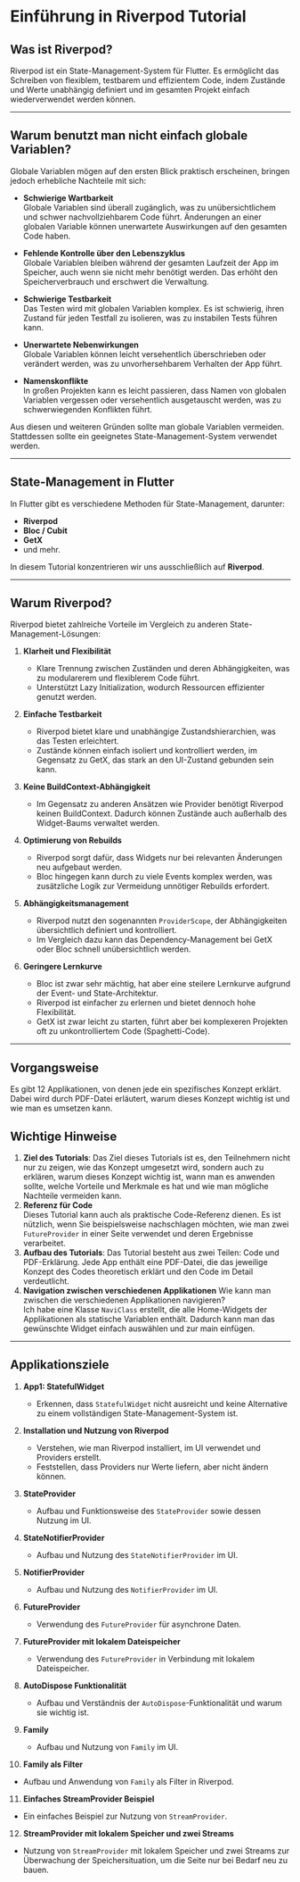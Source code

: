 
# **Einführung in Riverpod Tutorial**

## **Was ist Riverpod?**

Riverpod ist ein State-Management-System für Flutter. Es ermöglicht das Schreiben von flexiblem, testbarem und effizientem Code, indem Zustände und Werte unabhängig definiert und im gesamten Projekt einfach wiederverwendet werden können.

---

## **Warum benutzt man nicht einfach globale Variablen?**

Globale Variablen mögen auf den ersten Blick praktisch erscheinen, bringen jedoch erhebliche Nachteile mit sich:

- **Schwierige Wartbarkeit**  
  Globale Variablen sind überall zugänglich, was zu unübersichtlichem und schwer nachvollziehbarem Code führt. Änderungen an einer globalen Variable können unerwartete Auswirkungen auf den gesamten Code haben.

- **Fehlende Kontrolle über den Lebenszyklus**  
  Globale Variablen bleiben während der gesamten Laufzeit der App im Speicher, auch wenn sie nicht mehr benötigt werden. Das erhöht den Speicherverbrauch und erschwert die Verwaltung.

- **Schwierige Testbarkeit**  
  Das Testen wird mit globalen Variablen komplex. Es ist schwierig, ihren Zustand für jeden Testfall zu isolieren, was zu instabilen Tests führen kann.

- **Unerwartete Nebenwirkungen**  
  Globale Variablen können leicht versehentlich überschrieben oder verändert werden, was zu unvorhersehbarem Verhalten der App führt.

- **Namenskonflikte**  
  In großen Projekten kann es leicht passieren, dass Namen von globalen Variablen vergessen oder versehentlich ausgetauscht werden, was zu schwerwiegenden Konflikten führt.

Aus diesen und weiteren Gründen sollte man globale Variablen vermeiden. Stattdessen sollte ein geeignetes State-Management-System verwendet werden.

---

## **State-Management in Flutter**

In Flutter gibt es verschiedene Methoden für State-Management, darunter:

- **Riverpod**  
- **Bloc / Cubit**  
- **GetX**  
- und mehr.

In diesem Tutorial konzentrieren wir uns ausschließlich auf **Riverpod**.

---

## **Warum Riverpod?**

Riverpod bietet zahlreiche Vorteile im Vergleich zu anderen State-Management-Lösungen:

1. **Klarheit und Flexibilität**  
   - Klare Trennung zwischen Zuständen und deren Abhängigkeiten, was zu modularerem und flexiblerem Code führt.  
   - Unterstützt Lazy Initialization, wodurch Ressourcen effizienter genutzt werden.

2. **Einfache Testbarkeit**  
   - Riverpod bietet klare und unabhängige Zustandshierarchien, was das Testen erleichtert.  
   - Zustände können einfach isoliert und kontrolliert werden, im Gegensatz zu GetX, das stark an den UI-Zustand gebunden sein kann.

3. **Keine BuildContext-Abhängigkeit**  
   - Im Gegensatz zu anderen Ansätzen wie Provider benötigt Riverpod keinen BuildContext. Dadurch können Zustände auch außerhalb des Widget-Baums verwaltet werden.

4. **Optimierung von Rebuilds**  
   - Riverpod sorgt dafür, dass Widgets nur bei relevanten Änderungen neu aufgebaut werden.  
   - Bloc hingegen kann durch zu viele Events komplex werden, was zusätzliche Logik zur Vermeidung unnötiger Rebuilds erfordert.

5. **Abhängigkeitsmanagement**  
   - Riverpod nutzt den sogenannten `ProviderScope`, der Abhängigkeiten übersichtlich definiert und kontrolliert.  
   - Im Vergleich dazu kann das Dependency-Management bei GetX oder Bloc schnell unübersichtlich werden.

6. **Geringere Lernkurve**  
   - Bloc ist zwar sehr mächtig, hat aber eine steilere Lernkurve aufgrund der Event- und State-Architektur.  
   - Riverpod ist einfacher zu erlernen und bietet dennoch hohe Flexibilität.  
   - GetX ist zwar leicht zu starten, führt aber bei komplexeren Projekten oft zu unkontrolliertem Code (Spaghetti-Code).

---

## **Vorgangsweise**

Es gibt 12 Applikationen, von denen jede ein spezifisches Konzept erklärt. Dabei wird durch PDF-Datei erläutert, warum dieses Konzept wichtig ist und wie man es umsetzen kann.

## **Wichtige Hinweise**

1. **Ziel des Tutorials**: Das Ziel dieses Tutorials ist es, den Teilnehmern nicht nur zu zeigen, wie das Konzept umgesetzt wird, sondern auch zu erklären, warum dieses Konzept wichtig ist, wann man es anwenden sollte, welche Vorteile und Merkmale es hat und wie man mögliche Nachteile vermeiden kann.
2. **Referenz für Code**  
   Dieses Tutorial kann auch als praktische Code-Referenz dienen. Es ist nützlich, wenn Sie beispielsweise nachschlagen möchten, wie man zwei `FutureProvider` in einer Seite verwendet und deren Ergebnisse verarbeitet.
3. **Aufbau des Tutorials**: Das Tutorial besteht aus zwei Teilen: Code und PDF-Erklärung. Jede App enthält eine PDF-Datei, die das jeweilige Konzept des Codes theoretisch erklärt und den Code im Detail verdeutlicht.
4. **Navigation zwischen verschiedenen Applikationen**
Wie kann man zwischen die verschiedenen Applikationen navigieren?  
Ich habe eine Klasse `NaviClass` erstellt, die alle Home-Widgets der Applikationen als statische Variablen enthält. Dadurch kann man das gewünschte Widget einfach auswählen und zur main einfügen.

---

## **Applikationsziele**

1. **App1: StatefulWidget**  
   - Erkennen, dass `StatefulWidget` nicht ausreicht und keine Alternative zu einem vollständigen State-Management-System ist.

2. **Installation und Nutzung von Riverpod**  
   - Verstehen, wie man Riverpod installiert, im UI verwendet und Providers erstellt.  
   - Feststellen, dass Providers nur Werte liefern, aber nicht ändern können.

3. **StateProvider**  
   - Aufbau und Funktionsweise des `StateProvider` sowie dessen Nutzung im UI.

4. **StateNotifierProvider**  
   - Aufbau und Nutzung des `StateNotifierProvider` im UI.

5. **NotifierProvider**  
   - Aufbau und Nutzung des `NotifierProvider` im UI.

6. **FutureProvider**  
   - Verwendung des `FutureProvider` für asynchrone Daten.

7. **FutureProvider mit lokalem Dateispeicher**  
   - Verwendung des `FutureProvider` in Verbindung mit lokalem Dateispeicher.

8. **AutoDispose Funktionalität**  
   - Aufbau und Verständnis der `AutoDispose`-Funktionalität und warum sie wichtig ist.

9. **Family**
   - Aufbau und Nutzung von `Family` im UI.

10. **Family als Filter**
   - Aufbau und Anwendung von `Family` als Filter in Riverpod.

11. **Einfaches StreamProvider Beispiel**  
   - Ein einfaches Beispiel zur Nutzung von `StreamProvider`.

12. **StreamProvider mit lokalem Speicher und zwei Streams**  
   - Nutzung von `StreamProvider` mit lokalem Speicher und zwei Streams zur Überwachung der Speichersituation, um die Seite nur bei Bedarf neu zu bauen.
